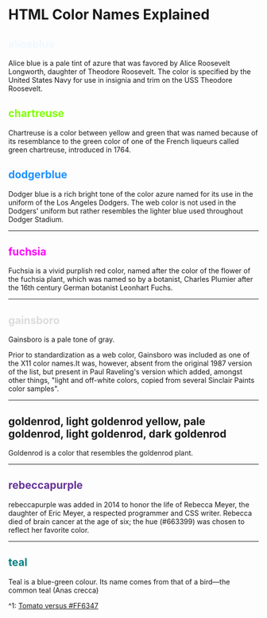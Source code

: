 # HTML Color Names Explained


## <span style="color:aliceblue">aliceblue</span>
Alice blue is a pale tint of azure that was favored by Alice Roosevelt Longworth, daughter of Theodore Roosevelt.
The color is specified by the United States Navy for use in insignia and trim on the USS Theodore Roosevelt.

## <span style="color:chartreuse">chartreuse</span>
Chartreuse is a color between yellow and green that was named because of its resemblance to the green color of one of the French liqueurs called green chartreuse, introduced in 1764.

## <span style="color:dodgerblue">dodgerblue</span>
Dodger blue is a rich bright tone of the color azure named for its use in the uniform of the Los Angeles Dodgers.
The web color is not used in the Dodgers' uniform but rather resembles the lighter blue used throughout Dodger Stadium.

---

## <span style="color:fuchsia">fuchsia</span>
Fuchsia is a vivid purplish red color, named after the color of the flower of the fuchsia plant, which was named so by a botanist, Charles Plumier after the 16th century German botanist Leonhart Fuchs.

---

## <span style="color:gainsboro">gainsboro</span>
Gainsboro is a pale tone of gray.

Prior to standardization as a web color, Gainsboro was included as one of the X11 color names.It was, however, absent from the original 1987 version of the list, but present in Paul Raveling's version which added, amongst other things, "light and off-white colors, copied from several Sinclair Paints color samples".

---

## goldenrod, light goldenrod yellow, pale goldenrod, light goldenrod, dark goldenrod
Goldenrod is a color that resembles the goldenrod plant.

---

## <span style="color:rebeccapurple">rebeccapurple</span>
rebeccapurple was added in 2014 to honor the life of Rebecca Meyer, the daughter of Eric Meyer, a respected programmer and CSS writer. Rebecca died of brain cancer at the age of six; the hue (#663399) was chosen to reflect her favorite color. 

---

## <span style="color:teal">teal</span>
Teal is a blue-green colour. Its name comes from that of a bird—the common teal (Anas crecca)


^1: [Tomato versus #FF6347](https://arstechnica.com/information-technology/2015/10/tomato-versus-ff6347-the-tragicomic-history-of-css-color-names/)